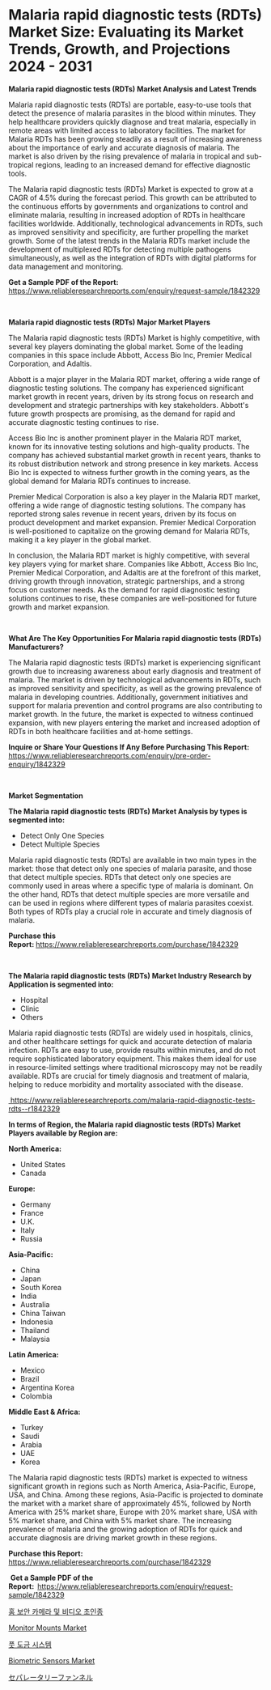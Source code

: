 <p><h1>Malaria rapid diagnostic tests (RDTs) Market Size: Evaluating its Market Trends, Growth, and Projections 2024 - 2031</h1></p><p><strong>Malaria rapid diagnostic tests (RDTs) Market Analysis and Latest Trends</strong></p>
<p><p>Malaria rapid diagnostic tests (RDTs) are portable, easy-to-use tools that detect the presence of malaria parasites in the blood within minutes. They help healthcare providers quickly diagnose and treat malaria, especially in remote areas with limited access to laboratory facilities. The market for Malaria RDTs has been growing steadily as a result of increasing awareness about the importance of early and accurate diagnosis of malaria. The market is also driven by the rising prevalence of malaria in tropical and sub-tropical regions, leading to an increased demand for effective diagnostic tools.</p><p>The Malaria rapid diagnostic tests (RDTs) Market is expected to grow at a CAGR of 4.5% during the forecast period. This growth can be attributed to the continuous efforts by governments and organizations to control and eliminate malaria, resulting in increased adoption of RDTs in healthcare facilities worldwide. Additionally, technological advancements in RDTs, such as improved sensitivity and specificity, are further propelling the market growth. Some of the latest trends in the Malaria RDTs market include the development of multiplexed RDTs for detecting multiple pathogens simultaneously, as well as the integration of RDTs with digital platforms for data management and monitoring.</p></p>
<p><strong>Get a Sample PDF of the Report:&nbsp;</strong> <a href="https://www.reliableresearchreports.com/enquiry/request-sample/1842329">https://www.reliableresearchreports.com/enquiry/request-sample/1842329</a></p>
<p>&nbsp;</p>
<p><strong>Malaria rapid diagnostic tests (RDTs) Major Market Players</strong></p>
<p><p>The Malaria rapid diagnostic tests (RDTs) Market is highly competitive, with several key players dominating the global market. Some of the leading companies in this space include Abbott, Access Bio Inc, Premier Medical Corporation, and Adaltis.</p><p>Abbott is a major player in the Malaria RDT market, offering a wide range of diagnostic testing solutions. The company has experienced significant market growth in recent years, driven by its strong focus on research and development and strategic partnerships with key stakeholders. Abbott's future growth prospects are promising, as the demand for rapid and accurate diagnostic testing continues to rise.</p><p>Access Bio Inc is another prominent player in the Malaria RDT market, known for its innovative testing solutions and high-quality products. The company has achieved substantial market growth in recent years, thanks to its robust distribution network and strong presence in key markets. Access Bio Inc is expected to witness further growth in the coming years, as the global demand for Malaria RDTs continues to increase.</p><p>Premier Medical Corporation is also a key player in the Malaria RDT market, offering a wide range of diagnostic testing solutions. The company has reported strong sales revenue in recent years, driven by its focus on product development and market expansion. Premier Medical Corporation is well-positioned to capitalize on the growing demand for Malaria RDTs, making it a key player in the global market.</p><p>In conclusion, the Malaria RDT market is highly competitive, with several key players vying for market share. Companies like Abbott, Access Bio Inc, Premier Medical Corporation, and Adaltis are at the forefront of this market, driving growth through innovation, strategic partnerships, and a strong focus on customer needs. As the demand for rapid diagnostic testing solutions continues to rise, these companies are well-positioned for future growth and market expansion.</p></p>
<p>&nbsp;</p>
<p><strong>What Are The Key Opportunities For Malaria rapid diagnostic tests (RDTs) Manufacturers?</strong></p>
<p><p>The Malaria rapid diagnostic tests (RDTs) market is experiencing significant growth due to increasing awareness about early diagnosis and treatment of malaria. The market is driven by technological advancements in RDTs, such as improved sensitivity and specificity, as well as the growing prevalence of malaria in developing countries. Additionally, government initiatives and support for malaria prevention and control programs are also contributing to market growth. In the future, the market is expected to witness continued expansion, with new players entering the market and increased adoption of RDTs in both healthcare facilities and at-home settings.</p></p>
<p><strong>Inquire or Share Your Questions If Any Before Purchasing This Report:</strong> <a href="https://www.reliableresearchreports.com/enquiry/pre-order-enquiry/1842329">https://www.reliableresearchreports.com/enquiry/pre-order-enquiry/1842329</a></p>
<p>&nbsp;</p>
<p><strong>Market Segmentation</strong></p>
<p><strong>The Malaria rapid diagnostic tests (RDTs) Market Analysis by types is segmented into:</strong></p>
<p><ul><li>Detect Only One Species</li><li>Detect Multiple Species</li></ul></p>
<p><p>Malaria rapid diagnostic tests (RDTs) are available in two main types in the market: those that detect only one species of malaria parasite, and those that detect multiple species. RDTs that detect only one species are commonly used in areas where a specific type of malaria is dominant. On the other hand, RDTs that detect multiple species are more versatile and can be used in regions where different types of malaria parasites coexist. Both types of RDTs play a crucial role in accurate and timely diagnosis of malaria.</p></p>
<p><strong>Purchase this Report:&nbsp;</strong><a href="https://www.reliableresearchreports.com/purchase/1842329">https://www.reliableresearchreports.com/purchase/1842329</a></p>
<p>&nbsp;</p>
<p><strong>The Malaria rapid diagnostic tests (RDTs) Market Industry Research by Application is segmented into:</strong></p>
<p><ul><li>Hospital</li><li>Clinic</li><li>Others</li></ul></p>
<p><p>Malaria rapid diagnostic tests (RDTs) are widely used in hospitals, clinics, and other healthcare settings for quick and accurate detection of malaria infection. RDTs are easy to use, provide results within minutes, and do not require sophisticated laboratory equipment. This makes them ideal for use in resource-limited settings where traditional microscopy may not be readily available. RDTs are crucial for timely diagnosis and treatment of malaria, helping to reduce morbidity and mortality associated with the disease.</p></p>
<p><a href="https://www.reliableresearchreports.com/malaria-rapid-diagnostic-tests-rdts--r1842329">&nbsp;https://www.reliableresearchreports.com/malaria-rapid-diagnostic-tests-rdts--r1842329</a></p>
<p><strong>In terms of Region, the Malaria rapid diagnostic tests (RDTs) Market Players available by Region are:</strong></p>
<p>
    <p> <strong> North America: </strong>
        <ul>
            <li>United States</li>
            <li>Canada</li>
        </ul>
        </p> 
    <p> <strong> Europe: </strong>
        <ul>
            <li>Germany</li>
            <li>France</li>
            <li>U.K.</li>
            <li>Italy</li>
            <li>Russia</li>
        </ul>
        </p> 
    <p> <strong> Asia-Pacific: </strong>
        <ul>
            <li>China</li>
            <li>Japan</li>
            <li>South Korea</li>
            <li>India</li>
            <li>Australia</li>
            <li>China Taiwan</li>
            <li>Indonesia</li>
            <li>Thailand</li>
            <li>Malaysia</li>
        </ul>
        </p> 
    <p> <strong> Latin America: </strong>
        <ul>
            <li>Mexico</li>
            <li>Brazil</li>
            <li>Argentina Korea</li>
            <li>Colombia</li>
        </ul>
        </p> 
    <p> <strong> Middle East & Africa: </strong>
        <ul>
            <li>Turkey</li>
            <li>Saudi</li>
            <li>Arabia</li>
            <li>UAE</li>
            <li>Korea</li>
        </ul>
    </p>
    </p>
<p><p>The Malaria rapid diagnostic tests (RDTs) market is expected to witness significant growth in regions such as North America, Asia-Pacific, Europe, USA, and China. Among these regions, Asia-Pacific is projected to dominate the market with a market share of approximately 45%, followed by North America with 25% market share, Europe with 20% market share, USA with 5% market share, and China with 5% market share. The increasing prevalence of malaria and the growing adoption of RDTs for quick and accurate diagnosis are driving market growth in these regions.</p></p>
<p><strong>Purchase this Report: </strong><a href="https://www.reliableresearchreports.com/purchase/1842329">https://www.reliableresearchreports.com/purchase/1842329</a></p>
<p>&nbsp;<strong>Get a Sample PDF of the Report:&nbsp;&nbsp;</strong><a href="https://www.reliableresearchreports.com/enquiry/request-sample/1842329">https://www.reliableresearchreports.com/enquiry/request-sample/1842329</a></p>
<p><strong></strong></p>
<p><p><a href="https://github.com/fernandotryO5lson96765/Market-Research-Report-List-2/blob/main/7103579101660.md">홈 보안 카메라 및 비디오 초인종</a></p><p><a href="https://www.linkedin.com/pulse/monitor-mounts-market-size-share-amp-trends-analysis-zoptc?trackingId=8dtDex%2F5xL%2BEPWhSWjSyOw%3D%3D">Monitor Mounts Market</a></p><p><a href="https://medium.com/@isariontaru/%ED%92%8B%ED%94%8C%EB%A0%88%EC%9D%B4%ED%8C%85-%EC%8B%9C%EC%8A%A4%ED%85%9C-%EC%8B%9C%EC%9E%A5-%EB%B6%84%EC%84%9D-cagr-%EC%8B%9C%EC%9E%A5-%EC%84%B8%EB%B6%84%ED%99%94-%EB%B0%8F-%EA%B8%80%EB%A1%9C%EB%B2%8C-%EC%82%B0%EC%97%85-%EA%B0%9C%EC%9A%94-ef56beb94083">풋 도금 시스템</a></p><p><a href="https://www.linkedin.com/pulse/global-biometric-sensors-industry-types-applications-xr3ac?trackingId=oCnxWnnEXoK2xoXsjRQHnQ%3D%3D">Biometric Sensors Market</a></p><p><a href="https://medium.com/@sammyr34852/%E5%88%86%E9%9B%A2%E6%BC%8F%E6%96%97%E5%B8%82%E5%A0%B4%E6%B4%9E%E5%AF%9F-%E5%B8%82%E5%A0%B4%E5%8B%95%E5%90%91-%E6%88%90%E9%95%B7-2024%E5%B9%B4%E3%81%8B%E3%82%892031%E5%B9%B4%E3%81%BE%E3%81%A7%E3%81%AE%E4%BA%88%E6%B8%AC-994698fa19c2">セパレータリーファンネル</a></p></p>